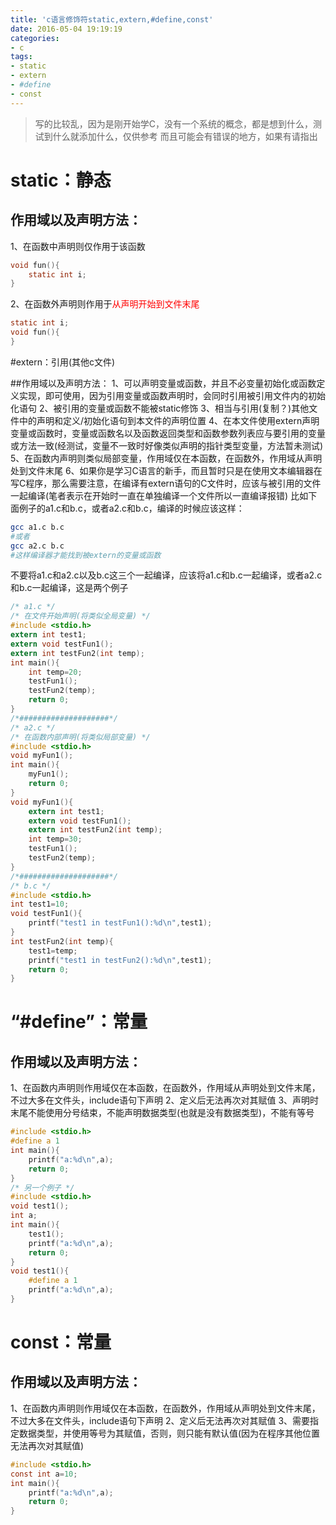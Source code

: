 ```yaml
---
title: 'c语言修饰符static,extern,#define,const'
date: 2016-05-04 19:19:19
categories:
- c
tags:
- static
- extern
- #define
- const
---
```


>写的比较乱，因为是刚开始学C，没有一个系统的概念，都是想到什么，测试到什么就添加什么，仅供参考
>而且可能会有错误的地方，如果有请指出

# static：静态

## 作用域以及声明方法：
1、在函数中声明则仅作用于该函数
``` c
void fun(){
	static int i;
}
```

2、在函数外声明则作用于<font color=red>从声明开始到文件末尾</font>
``` c
static int i;
void fun(){
}
```

#extern：引用(其他c文件)

##作用域以及声明方法：
1、可以声明变量或函数，并且不必变量初始化或函数定义实现，即可使用，因为引用变量或函数声明时，会同时引用被引用文件内的初始化语句
2、被引用的变量或函数不能被static修饰
3、相当与引用(复制？)其他文件中的声明和定义/初始化语句到本文件的声明位置
4、在本文件使用extern声明变量或函数时，变量或函数名以及函数返回类型和函数参数列表应与要引用的变量或方法一致(经测试，变量不一致时好像类似声明的指针类型变量，方法暂未测试)
5、在函数内声明则类似局部变量，作用域仅在本函数，在函数外，作用域从声明处到文件末尾
6、如果你是学习C语言的新手，而且暂时只是在使用文本编辑器在写C程序，那么需要注意，在编译有extern语句的C文件时，应该与被引用的文件一起编译(笔者表示在开始时一直在单独编译一个文件所以一直编译报错)
比如下面例子的a1.c和b.c，或者a2.c和b.c，编译的时候应该这样：
``` bash
gcc a1.c b.c
#或者
gcc a2.c b.c
#这样编译器才能找到被extern的变量或函数
```

不要将a1.c和a2.c以及b.c这三个一起编译，应该将a1.c和b.c一起编译，或者a2.c和b.c一起编译，这是两个例子
```c
/* a1.c */
/* 在文件开始声明(将类似全局变量) */
#include <stdio.h>
extern int test1;
extern void testFun1();
extern int testFun2(int temp);
int main(){
	int temp=20;
	testFun1();
	testFun2(temp);
	return 0;
}
/*####################*/
/* a2.c */
/* 在函数内部声明(将类似局部变量) */
#include <stdio.h>
void myFun1();
int main(){
	myFun1();
	return 0;
}
void myFun1(){
	extern int test1;
	extern void testFun1();
	extern int testFun2(int temp);
	int temp=30;
	testFun1();
	testFun2(temp);
}
/*####################*/
/* b.c */
#include <stdio.h>
int test1=10;
void testFun1(){
	printf("test1 in testFun1():%d\n",test1);
}
int testFun2(int temp){
	test1=temp;
	printf("test1 in testFun2():%d\n",test1);
	return 0;
}
```

# “#define”：常量
## 作用域以及声明方法：
1、在函数内声明则作用域仅在本函数，在函数外，作用域从声明处到文件末尾，不过大多在文件头，include语句下声明
2、定义后无法再次对其赋值
3、声明时末尾不能使用分号结束，不能声明数据类型(也就是没有数据类型)，不能有等号
```c
#include <stdio.h>
#define a 1
int main(){
	printf("a:%d\n",a);
	return 0;
}
/* 另一个例子 */
#include <stdio.h>
void test1();
int a;
int main(){
	test1();	
	printf("a:%d\n",a);
	return 0;
}
void test1(){
	#define a 1
	printf("a:%d\n",a);
}
```
# const：常量
## 作用域以及声明方法：
1、在函数内声明则作用域仅在本函数，在函数外，作用域从声明处到文件末尾，不过大多在文件头，include语句下声明
2、定义后无法再次对其赋值
3、需要指定数据类型，并使用等号为其赋值，否则，则只能有默认值(因为在程序其他位置无法再次对其赋值)
```c
#include <stdio.h>
const int a=10;
int main(){
	printf("a:%d\n",a);
	return 0;
}
```
